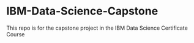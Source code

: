 # IBM-Data-Science-Capstone
This repo is for the capstone project in the IBM Data Science Certificate Course
